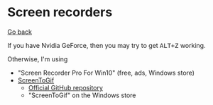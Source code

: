 # Screen recorders

[Go back]()

If you have Nvidia GeForce, then you may try to get
<kbd>ALT+Z</kbd> working.

Otherwise, I'm using

* "Screen Recorder Pro For Win10" (free, ads, Windows store)
* [ScreenToGif](https://www.screentogif.com/)
  * [Official GitHub repository](https://github.com/NickeManarin/ScreenToGif)
  * "ScreenToGif" on the Windows store